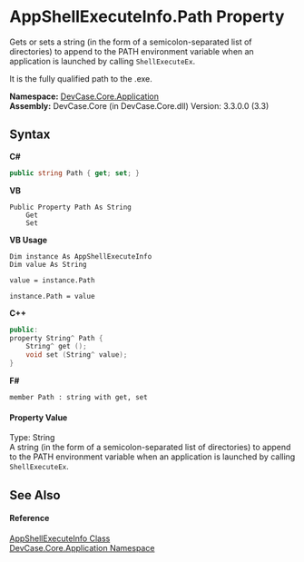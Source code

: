 # AppShellExecuteInfo.Path Property 
 

Gets or sets a string (in the form of a semicolon-separated list of directories) to append to the PATH environment variable when an application is launched by calling `ShellExecuteEx`. 

 It is the fully qualified path to the .exe.

**Namespace:**&nbsp;<a href="N_DevCase_Core_Application">DevCase.Core.Application</a><br />**Assembly:**&nbsp;DevCase.Core (in DevCase.Core.dll) Version: 3.3.0.0 (3.3)

## Syntax

**C#**<br />
``` C#
public string Path { get; set; }
```

**VB**<br />
``` VB
Public Property Path As String
	Get
	Set
```

**VB Usage**<br />
``` VB Usage
Dim instance As AppShellExecuteInfo
Dim value As String

value = instance.Path

instance.Path = value
```

**C++**<br />
``` C++
public:
property String^ Path {
	String^ get ();
	void set (String^ value);
}
```

**F#**<br />
``` F#
member Path : string with get, set

```


#### Property Value
Type: String<br />A string (in the form of a semicolon-separated list of directories) to append to the PATH environment variable when an application is launched by calling `ShellExecuteEx`.

## See Also


#### Reference
<a href="T_DevCase_Core_Application_AppShellExecuteInfo">AppShellExecuteInfo Class</a><br /><a href="N_DevCase_Core_Application">DevCase.Core.Application Namespace</a><br />